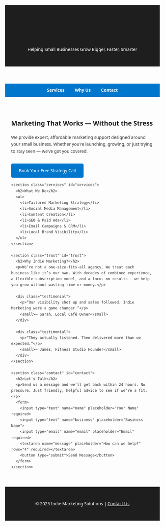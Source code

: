 <!DOCTYPE html>
<html lang="en">
<head>
  <meta charset="UTF-8" />
  <meta name="viewport" content="width=device-width, initial-scale=1.0" />
  <meta name="description" content="Expert marketing solutions for small and independent businesses. Trusted, affordable, and results-driven." />
  <title>Indie Marketing Solutions</title>
  <style>
    body { font-family: 'Segoe UI', Tahoma, Geneva, Verdana, sans-serif; margin: 0; background: #fdfdfd; color: #333; line-height: 1.6; }
    header, footer { background: #1e1e1e; color: #fff; padding: 30px 20px; text-align: center; }
    nav { background: #0077cc; padding: 10px; text-align: center; }
    nav a { color: #fff; text-decoration: none; margin: 0 15px; font-weight: bold; }
    main { max-width: 1000px; margin: auto; padding: 40px 20px; }
    h1, h2, h3 { color: #1e1e1e; }
    .cta-button { background: #0077cc; color: white; padding: 12px 25px; text-decoration: none; border-radius: 5px; display: inline-block; margin-top: 15px; }
    .services, .trust, .contact { margin-bottom: 60px; }
    ul { list-style: none; padding: 0; }
    ul li::before { content: '✔️ '; color: green; margin-right: 5px; }
    form input, form textarea, form button { width: 100%; padding: 10px; margin-bottom: 10px; border: 1px solid #ccc; border-radius: 4px; }
    form button { background-color: #0077cc; color: white; border: none; cursor: pointer; }
    form button:hover { background-color: #005fa3; }
    .testimonial { background: #f1f1f1; padding: 20px; border-left: 4px solid #0077cc; margin-bottom: 20px; }
  </style>
</head>
<body>
  <header>
    <h1>Indie Marketing Solutions</h1>
    <p>Helping Small Businesses Grow Bigger, Faster, Smarter</p>
  </header>

  <nav>
    <a href="#services">Services</a>
    <a href="#trust">Why Us</a>
    <a href="#contact">Contact</a>
  </nav>

  <main>
    <section class="hero">
      <h2>Marketing That Works — Without the Stress</h2>
      <p>We provide expert, affordable marketing support designed around your small business. Whether you're launching, growing, or just trying to stay seen — we’ve got you covered.</p>
      <a class="cta-button" href="#contact">Book Your Free Strategy Call</a>
    </section>

    <section class="services" id="services">
      <h2>What We Do</h2>
      <ul>
        <li>Tailored Marketing Strategy</li>
        <li>Social Media Management</li>
        <li>Content Creation</li>
        <li>SEO & Paid Ads</li>
        <li>Email Campaigns & CRM</li>
        <li>Local Brand Visibility</li>
      </ul>
    </section>

    <section class="trust" id="trust">
      <h2>Why Indie Marketing?</h2>
      <p>We’re not a one-size-fits-all agency. We treat each business like it’s our own. With decades of combined experience, a flexible subscription model, and a focus on results — we help you grow without wasting time or money.</p>

      <div class="testimonial">
        <p>“Our visibility shot up and sales followed. Indie Marketing were a game changer.”</p>
        <small>– Sarah, Local Café Owner</small>
      </div>

      <div class="testimonial">
        <p>“They actually listened. Then delivered more than we expected.”</p>
        <small>– James, Fitness Studio Founder</small>
      </div>
    </section>

    <section class="contact" id="contact">
      <h2>Let's Talk</h2>
      <p>Send us a message and we’ll get back within 24 hours. No pressure. Just friendly, helpful advice to see if we’re a fit.</p>
      <form>
        <input type="text" name="name" placeholder="Your Name" required>
        <input type="text" name="business" placeholder="Business Name">
        <input type="email" name="email" placeholder="Email" required>
        <textarea name="message" placeholder="How can we help?" rows="4" required></textarea>
        <button type="submit">Send Message</button>
      </form>
    </section>
  </main>

  <footer>
    <p>© 2025 Indie Marketing Solutions | <a href="#contact" style="color: #fff; text-decoration: underline;">Contact Us</a></p>
  </footer>
</body>
</html>
